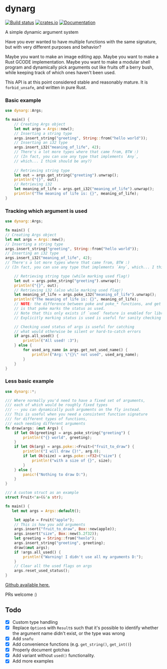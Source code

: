# dynarg


[![Build status](https://github.com/alxpettit/dynarg/workflows/CI/badge.svg)](https://github.com/alxpettit/dynarg/actions?query=workflow%3ACI)
[![crates.io](https://img.shields.io/crates/v/dynarg.svg)](https://crates.io/crates/dynarg)
[![Documentation](https://docs.rs/dynarg/badge.svg)](https://docs.rs/dynarg)

A simple dynamic argument system

Have you ever wanted to have multiple functions with the same signature,
but with very different purposes and behavior?

Maybe you want to make an image editing app.
Maybe you want to make a Rust GCODE implementation.
Maybe you want to make a modular shell program and dynamically pick arguments out like fruits off a berry bush,
while keeping track of which ones haven't been used.

This API is at this point considered stable and reasonably mature. It is `forbid_unsafe`, and written in pure Rust.
### Basic example
```rust
use dynarg::Args;

fn main() {
    // Creating Args object
    let mut args = Args::new();
    // Inserting a string type
    args.insert_string("greeting", String::from("hello world"));
    // Inserting an i32 type
    args.insert_i32("meaning_of_life", 42);
    // There's a lot more types where that came from, BTW :)
    // (In fact, you can use any type that implements `Any`,
    // which... I think should be any?)
    
    // Retrieving string type
    let out = args.get_string("greeting").unwrap();
    println!("{}", out);
    // Retrieving i32
    let meaning_of_life = args.get_i32("meaning_of_life").unwrap();
    println!("The meaning of life is: {}", meaning_of_life);
}
```

### Tracking which argument is used


```rust
use dynarg::Args;

fn main() {
// Creating Args object
let mut args = Args::new();
// Inserting a string type
args.insert_string("greeting", String::from("hello world"));
// Inserting an i32 type
args.insert_i32("meaning_of_life", 42);
// There's a lot more types where that came from, BTW :)
// (In fact, you can use any type that implements `Any`, which... I think should be any?)

    // Retrieving string type (while marking used flag!)
    let out = args.poke_string("greeting").unwrap();
    println!("{}", out);
    // Retrieving i32 (also while marking used flag!)
    let meaning_of_life = args.poke_i32("meaning_of_life").unwrap();
    println!("The meaning of life is: {}", meaning_of_life);
    // NOTE: the difference between poke and poke_* functions, and get and get_,
    // is that poke marks the status as used.
    // Note that this only exists if `used` feature is enabled for library.
    // Explicitly marking status is used is useful for sanity checking -- e.g.

    // Checking used status of args is useful for catching
    // what would otherwise be silent or hard-to-catch errors
    if args.all_used() {
        println!("All used! :3");
    } else {
        for used_arg_name in args.get_not_used_name() {
            println!("Arg: \"{}\" not used", used_arg_name);
        }
    }
}
```

### Less basic example

```rust
use dynarg::*;

/// Where normally you'd need to have a fixed set of arguments,
/// each of which would be roughly fixed types
/// -- you can dynamically push arguments on the fly instead.
/// This is useful when you need a consistent function signature
/// for different types of functions,
/// each needing different arguments
fn draw(args: &mut Args) {
    if let Ok(greeting) = args.poke_string("greeting") {
        println!("{} world", greeting);
    }
    if let Ok(arg) = args.poke::<Fruit>("fruit_to_draw") {
        println!("I will draw {}!", arg.0);
        if let Ok(size) = args.poke::<f32>("size") {
            println!("with a size of {}", size);
        }
    } else {
        panic!("Nothing to draw D:");
    }
}

/// A custom struct as an example
struct Fruit<'a>(&'a str);

fn main() {
   let mut args = Args::default();

    let apple = Fruit("apple");
    // This is how you add arguments
    args.insert("fruit_to_draw", Box::new(apple));
    args.insert("size", Box::new(5.2f32));
    let greeting = String::from("henlo");
    args.insert_string("greeting", greeting);
    draw(&mut args);
    if !args.all_used() {
        println!("Warning! I didn't use all my arguments D:");
    }
    // Clear all the used flags on args
    args.reset_used_status();
}
```

[Github available here.](https://github.com/alxpettit/dynarg)

PRs welcome :)

## Todo

- [x] Custom type handling
- [x] Replace `Option`s with `Result`s such that it's possible to identify whether the argument name didn't exist, or the type was wrong
- [x] Add `snafu`
- [x] Add convenience functions (e.g. `get_string()`, `get_int()`)
- [x] Properly document gotchas
- [x] Add variant without `used()` functionality.
- [x] Add more examples